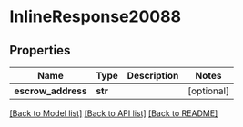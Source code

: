 # InlineResponse20088

## Properties
Name | Type | Description | Notes
------------ | ------------- | ------------- | -------------
**escrow_address** | **str** |  | [optional] 

[[Back to Model list]](../README.md#documentation-for-models) [[Back to API list]](../README.md#documentation-for-api-endpoints) [[Back to README]](../README.md)

